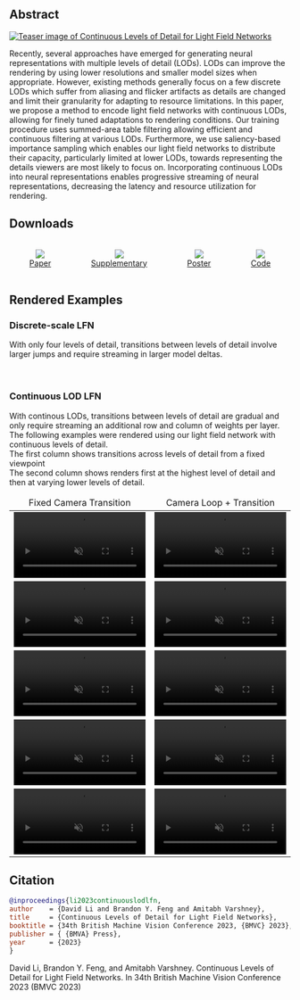 <style>
@media screen and (min-width: 64em) {
.main-content {
    max-width: 70rem;
}
}
.page-header{
background-color: #086375;
background-image: linear-gradient(120deg, #9E5F7D, #A67794);
}
.erp_image {
    width: 12.4rem;
    object-fit: fill;
}
.main-content table {
  width: fit-content;
  margin: auto;
}
.main-content table th, .main-content table td {
    padding: 0;
}
.table_header td {
  text-align: center;
}
.comparison_table {
  border: 1px solid;
}

.main-content h2,
.main-content h3 {
  color: #78375F;
}

.main-content
.table_cell_video {
  max-width: 20rem;
  max-height: 25rem;
}

.table_cell_video2 {
  max-width: 24rem;
  max-height: 25rem;
}

.text-center {
  text-align: center;
}
</style>

<!-- <iframe width="560" height="315" src="https://www.youtube.com/embed/TAK7KavGivo" frameborder="0" allow="accelerometer; autoplay; clipboard-write; encrypted-media; gyroscope; picture-in-picture" allowfullscreen style="max-width: 100%; position: relative; left: 50%; transform: translateX(-50%);"></iframe> -->

## Abstract

[![Teaser image of Continuous Levels of Detail for Light Field Networks](resources/teaser.jpg)](#)

Recently, several approaches have emerged for generating neural representations with multiple levels of detail (LODs). LODs can improve the rendering by using lower resolutions and smaller model sizes when appropriate. However, existing methods generally focus on a few discrete LODs which suffer from aliasing and flicker artifacts as details are changed and limit their granularity for adapting to resource limitations. In this paper, we propose a method to encode light field networks with continuous LODs, allowing for finely tuned adaptations to rendering conditions. Our training procedure uses summed-area table filtering allowing efficient and continuous filtering at various LODs. Furthermore, we use saliency-based importance sampling which enables our light field networks to distribute their capacity, particularly limited at lower LODs, towards representing the details viewers are most likely to focus on. Incorporating continuous LODs into neural representations enables progressive streaming of neural representations, decreasing the latency and resource utilization for rendering.

## Downloads

<div style="display: flex; text-align:center; flex-direction: row; flex-wrap: wrap;">
<div style="margin:1rem; flex-grow: 1;"><a href="resources/Li_ContinuousLODLFN_BMVC2023.pdf"><img style="max-height:10rem;" src="resources/paper.jpg"><br>Paper</a><br></div>
<div style="margin:1rem; flex-grow: 1;"><a href="resources/Li_ContinuousLODLFN_BMVC2023_supp.pdf"><img style="max-height:10rem;" src="resources/supplementary.jpg"><br>Supplementary</a></div>
<div style="margin:1rem; flex-grow: 1;"><a href="https://docs.google.com/presentation/d/1qPv5JNmYCoCsg2RhgkqKvBuu2EHgg3cX5U14-lAQ7kU/edit?usp=sharing"><img style="max-height:10rem;" src="resources/poster.jpg"><br>Poster</a></div>
<div style="margin:1rem; flex-grow: 1;"><a href="https://github.com/AugmentariumLab/continuous-lfn"><img style="max-height:10rem;" src="resources/github.jpg"><br>Code</a></div>
</div>


## Rendered Examples

### Discrete-scale LFN
<div class='container'>
    With only four levels of detail, transitions between levels of detail involve larger jumps and require streaming in larger model deltas.
    <!-- Flexbox version of the above table -->
    <div class="text-center">
      <img class="table_cell_video" src="resources/videos/multiscale_lfn/datasetA.gif" alt="">
      <img class="table_cell_video" src="resources/videos/multiscale_lfn/datasetB.gif" alt="">
      <img class="table_cell_video" src="resources/videos/multiscale_lfn/datasetC.gif" alt=""><br>
      <img class="table_cell_video" src="resources/videos/multiscale_lfn/datasetD.gif" alt="">
      <img class="table_cell_video" src="resources/videos/multiscale_lfn/datasetE.gif" alt="">
    </div>
</div>

### Continuous LOD LFN
<div class='container'>
  With continous LODs, transitions between levels of detail are gradual and only require streaming an additional row and column of weights per layer.<br>
  The following examples were rendered using our light field network with continuous levels of detail.<br>
  The first column shows transitions across levels of detail from a fixed viewpoint<br>
  The second column shows renders first at the highest level of detail and then at varying lower levels of detail.
  <table class="table text-center table-bordered comparison-table" cellspacing="3">
    <thead>
      <tr>
        <td class="table_header">Fixed Camera Transition</td>
        <td class="table_header">Camera Loop + Transition</td>
      </tr>
    </thead>
    <tbody>
      <tr>
        <td>
          <video class="table_cell_video" width="100%" height="100%" autoplay muted loop>
            <source src="resources/videos/transitions/datasetA.mp4" type="video/mp4">
          </video>
        </td>
        <td>
          <video class="table_cell_video2" width="100%" height="100%" autoplay muted loop>
            <source src="resources/videos/loop_transition/datasetA.mp4" type="video/mp4">
          </video>
        </td>
      </tr>
      <tr>
        <td>
          <video class="table_cell_video" width="100%" height="100%" autoplay muted loop>
            <source src="resources/videos/transitions/datasetB.mp4" type="video/mp4">
          </video>
        </td>
        <td>
          <video class="table_cell_video2" width="100%" height="100%" autoplay muted loop>
            <source src="resources/videos/loop_transition/datasetB.mp4" type="video/mp4">
          </video>
        </td>
      </tr>
      <tr>
        <td>
          <video class="table_cell_video" width="100%" height="100%" autoplay muted loop>
            <source src="resources/videos/transitions/datasetC.mp4" type="video/mp4">
          </video>
        </td>
        <td>
          <video class="table_cell_video2" width="100%" height="100%" autoplay muted loop>
            <source src="resources/videos/loop_transition/datasetC.mp4" type="video/mp4">
          </video>
        </td>
      </tr>
      <tr>
        <td>
          <video class="table_cell_video" width="100%" height="100%" autoplay muted loop>
            <source src="resources/videos/transitions/datasetD.mp4" type="video/mp4">
          </video>
        </td>
        <td>
          <video class="table_cell_video2" width="100%" height="100%" autoplay muted loop>
            <source src="resources/videos/loop_transition/datasetD.mp4" type="video/mp4">
          </video>
        </td>
      </tr>
      <tr>
        <td>
          <video class="table_cell_video" width="100%" height="100%" autoplay muted loop>
            <source src="resources/videos/transitions/datasetE.mp4" type="video/mp4">
          </video>
        </td>
        <td>
          <video class="table_cell_video2" width="100%" height="100%" autoplay muted loop>
            <source src="resources/videos/loop_transition/datasetE.mp4" type="video/mp4">
          </video>
        </td>
      </tr>
    </tbody>
  </table>
</div>

## Citation
```bibtex
@inproceedings{li2023continuouslodlfn,
author    = {David Li and Brandon Y. Feng and Amitabh Varshney},
title     = {Continuous Levels of Detail for Light Field Networks},
booktitle = {34th British Machine Vision Conference 2023, {BMVC} 2023},
publisher = { {BMVA} Press},
year      = {2023}
}
```

David Li, Brandon Y. Feng, and Amitabh Varshney. Continuous Levels of Detail for Light Field Networks. In 34th British Machine Vision Conference 2023 (BMVC 2023)
